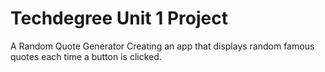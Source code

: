 # Techdegree Unit 1 Project
 A Random Quote Generator
 Creating an app that displays random famous quotes each time a button is clicked.
